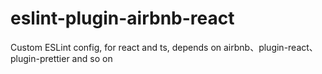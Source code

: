 # eslint-plugin-airbnb-react
Custom ESLint config, for react and ts, depends on airbnb、plugin-react、plugin-prettier and so on
